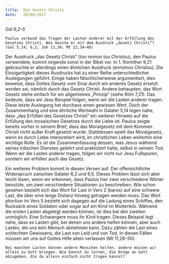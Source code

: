 ```yaml
---
title:  Das Gesetz Christi
date:   20/09/2017
---
```


_Gal 6,2–5_

`Paulus verband das Tragen der Lasten anderer mit der Erfüllung des Gesetzes Christi. Was meinte er mit dem Ausdruck „Gesetz Christi“? (Gal 5,14; 6,2; Joh 13,34; Mt 22,34–40)`

Der Ausdruck „das Gesetz Christi“ (ton nomon tou Christou), den Paulus verwendete, kommt nirgends sonst in der Bibel vor. In 1. Korinther 9,21 gebrauchte er allerdings einen ähnlichen Ausdruck (ennomos Christou). Die Einzigartigkeit dieses Ausdrucks hat zu einer Reihe unterschiedlicher Auslegungen geführt. Einige haben fälschlicherweise argumentiert, dies beweise, dass Gottes Gesetz vom Sinai durch ein anderes Gesetz ersetzt worden sei, nämlich durch das Gesetz Christi. Andere behaupten, das Wort Gesetz stehe einfach für ein allgemeines „Prinzip“ (siehe Röm 7,21). Das bedeute, dass wir Jesu Beispiel folgen, wenn wir die Lasten anderer tragen. Diese letzte Auslegung hat durchaus einen gewissen Wert. Doch der Zusammenhang und eine ähnliche Wortwahl in Galater 5,14 legen nahe, dass „das Erfüllen des Gesetzes Christi“ ein weiterer Hinweis auf die Erfüllung des mosaischen Gesetzes durch die Liebe ist. Paulus zeigte bereits vorher in seinem Brief, dass das Moralgesetz mit dem Kommen Christi nicht außer Kraft gesetzt wurde. Stattdessen spielt das Moralgesetz, wenn es durch Liebe interpretiert wird, im christlichen Leben weiterhin eine wichtige Rolle. Es ist die Zusammenfassung dessen, was Jesus während seines irdischen Dienstes gelehrt und praktiziert hatte, selbst in seinem Tod. Wenn wir die Lasten anderer tragen, folgen wir nicht nur Jesu Fußspuren, sondern wir erfüllen auch das Gesetz.

Ein weiteres Problem kommt in diesen Versen auf: Der offensichtliche Widerspruch zwischen Galater 6,2 und 6,5. Dieses Problem lässt sich aber leicht lösen, wenn wir erkennen, dass Paulus hier zwei verschiedene Wörter benutzte, um zwei verschiedene Situationen zu beschreiben. Wie schon gesehen bezieht sich das Wort für Last in Vers 2 (baros) auf eine schwere Last, die über eine lange Distanz hinweg getragen werden muss. Das Wort phortion im Vers 5 bezieht sich dagegen auf die Ladung eines Schiffes, den Rucksack eines Soldaten oder sogar auf ein Kind im Mutterleib. Während die ersten Lasten abgelegt werden können, ist dies bei den zweiten unmöglich. Eine Schwangere muss ihr Kind tragen. Dieses Beispiel legt nahe, dass es Lasten gibt, bei denen uns andere helfen können, aber auch Lasten, die uns kein Mensch abnehmen kann. Dazu zählen die Last eines schlechten Gewissens, die Last von Leid und von Tod. In diesen Fällen müssen wir uns auf Gottes Hilfe allein verlassen (Mt 11,28–30).

`Bei manchen Lasten können andere Menschen helfen, andere müssen wir allein zu Gott bringen. Wie kannst du lernen, die Dinge an Gott abzugeben, die du allein einfach nicht tragen kannst?`
